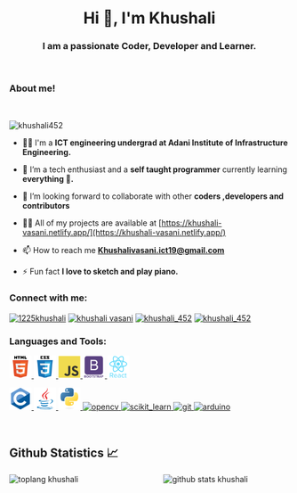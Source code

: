 
<h1 align="center">Hi 👋, I'm Khushali</h1>
<h3 align="center">I am a passionate Coder, Developer and Learner.</h3>

<br>
<h3>About me!</h3>
<br>

<p align="left"> <img src="https://komarev.com/ghpvc/?username=khushali452&label=Profile%20views&color=0e75b6&style=flat" alt="khushali452" /> </p>

- 👩‍🎓 I'm a **ICT engineering undergrad at Adani Institute of Infrastructure Engineering.**

- 🌱 I’m a tech enthusiast and a **self taught programmer** currently learning **everything 🤣.**

- 👯 I’m looking forward to collaborate with other **coders ,developers and contributors**

- 👨‍💻 All of my projects are available at [https://khushali-vasani.netlify.app/](https://khushali-vasani.netlify.app/)

- 📫 How to reach me **Khushalivasani.ict19@gmail.com**

- ⚡ Fun fact **I love to sketch and play piano.**



<h3 align="left">Connect with me:</h3>
<p align="left">
<a href="https://twitter.com/1225khushali" target="blank"><img align="center" src="https://cdn.jsdelivr.net/npm/simple-icons@3.0.1/icons/twitter.svg" alt="1225khushali" height="30" width="40" /></a>
<a href="https://linkedin.com/in/khushali-vasani-1685231aa" target="blank"><img align="center" src="https://cdn.jsdelivr.net/npm/simple-icons@3.0.1/icons/linkedin.svg" alt="khushali vasani" height="30" width="40" /></a>
<a href="https://instagram.com/khushali_452" target="blank"><img align="center" src="https://cdn.jsdelivr.net/npm/simple-icons@3.0.1/icons/instagram.svg" alt="khushali_452" height="30" width="40" /></a>
<a href="https://github.com/khushali452" target="blank"><img align="center" src="https://cdn.jsdelivr.net/npm/simple-icons@3.0.1/icons/github.svg" alt="khushali_452" height="30" width="40" /></a>
</p>

<h3 align="left">Languages and Tools:</h3>
<p align="left"><a href="https://www.w3.org/html/" target="_blank"> <img src="https://raw.githubusercontent.com/devicons/devicon/master/icons/html5/html5-original-wordmark.svg" alt="html5" width="40" height="40"/> </a> 
 <a href="https://www.w3schools.com/css/" target="_blank"> <img src="https://raw.githubusercontent.com/devicons/devicon/master/icons/css3/css3-original-wordmark.svg" alt="css3" width="40" height="40"/> </a>
 <a href="https://developer.mozilla.org/en-US/docs/Web/JavaScript" target="_blank"> <img src="https://raw.githubusercontent.com/devicons/devicon/master/icons/javascript/javascript-original.svg" alt="javascript" width="40" height="40"/> </a>
 <a href="https://getbootstrap.com" target="_blank"> <img src="https://raw.githubusercontent.com/devicons/devicon/master/icons/bootstrap/bootstrap-plain-wordmark.svg" alt="bootstrap" width="40" height="40"/> </a> 
 <a href="https://reactjs.org/" target="_blank"> <img src="https://raw.githubusercontent.com/devicons/devicon/master/icons/react/react-original-wordmark.svg" alt="react" width="40" height="40"/></p>
 
 <p><a href="https://www.cprogramming.com/" target="_blank"> <img src="https://raw.githubusercontent.com/devicons/devicon/master/icons/c/c-original.svg" alt="c" width="40" height="40"/> </a>
 <a href="https://www.java.com" target="_blank"> <img src="https://raw.githubusercontent.com/devicons/devicon/master/icons/java/java-original.svg" alt="java" width="40" height="40"/> </a>
 <a href="https://www.python.org" target="_blank"> <img src="https://raw.githubusercontent.com/devicons/devicon/master/icons/python/python-original.svg" alt="python" width="40" height="40"/> </a> 
 <a href="https://opencv.org/" target="_blank"> <img src="https://www.vectorlogo.zone/logos/opencv/opencv-icon.svg" alt="opencv" width="40" height="40"/> </a>
 <a href="https://scikit-learn.org/" target="_blank"> <img src="https://upload.wikimedia.org/wikipedia/commons/0/05/Scikit_learn_logo_small.svg" alt="scikit_learn" width="40" height="40"/> </a>
 <a href="https://git-scm.com/" target="_blank"> <img src="https://www.vectorlogo.zone/logos/git-scm/git-scm-icon.svg" alt="git" width="40" height="40"/> </a>
 <a href="https://www.arduino.cc/" target="_blank"> <img src="https://cdn.worldvectorlogo.com/logos/arduino-1.svg" alt="arduino" width="40" height="40"/> </a>
    </p>
<br>
<h2 align="left"> Github Statistics 📈 </h2>

<p><img align="left" src="https://github-readme-stats.vercel.app/api/top-langs/?username=khushali452&langs_count=10&theme=tokyonight&layout=compact" alt="toplang khushali" height="250" width=45% /><img align="right" src="https://github-readme-stats-sigma-five.vercel.app/api?username=khushali452&show_icons=true&include_all_commits=true&count_private=true&theme=midnight-purple&line_height=40" alt="github stats khushali" height="250" width=45% />
  <br>



